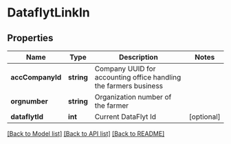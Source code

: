 # DataflytLinkIn

## Properties
Name | Type | Description | Notes
------------ | ------------- | ------------- | -------------
**accCompanyId** | **string** | Company UUID for accounting office handling the farmers business | 
**orgnumber** | **string** | Organization number of the farmer | 
**dataflytId** | **int** | Current DataFlyt Id | [optional] 

[[Back to Model list]](../README.md#documentation-for-models) [[Back to API list]](../README.md#documentation-for-api-endpoints) [[Back to README]](../README.md)


